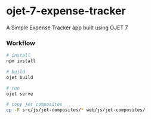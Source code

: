 # ojet-7-expense-tracker
A Simple Expense Tracker app built using OJET 7

### Workflow
```bash
# install
npm install

# build
ojet build

# run
ojet serve

# copy jet composites
cp -R src/js/jet-composites/* web/js/jet-composites/
```

